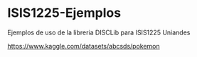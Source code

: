 # ISIS1225-Ejemplos

Ejemplos de uso de la libreria DISCLib para ISIS1225 Uniandes

<https://www.kaggle.com/datasets/abcsds/pokemon>
